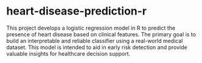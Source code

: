 # heart-disease-prediction-r
This project develops a logistic regression model in R to predict the presence of heart disease based on clinical features. The primary goal is to build an interpretable and reliable classifier using a real-world medical dataset. This model is intended to aid in early risk detection and provide valuable insights for healthcare decision support.

